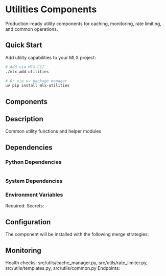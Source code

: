 # Utilities Components

Production-ready utility components for caching, monitoring, rate limiting, and common operations.

## Quick Start

Add utility capabilities to your MLX project:

```bash
# Add via MLX CLI
./mlx add utilities

# Or via uv package manager
uv pip install mlx-utilities
```

## Components

## Description
Common utility functions and helper modules

## Dependencies

### Python Dependencies
```bash

```

### System Dependencies


### Environment Variables
Required: 
Secrets: 

## Configuration
The component will be installed with the following merge strategies:


## Monitoring
Health checks: src/utils/cache_manager.py, src/utils/rate_limiter.py, src/utils/templates.py, src/utils/common.py
Endpoints: 
